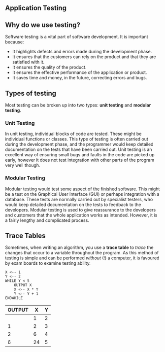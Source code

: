Application Testing
------------------------

## Why do we use testing?

Software testing is a vital part of software development. It is important because:

* It highlights defects and errors made during the development phase.
* It ensures that the customers can rely on the product and that they are satisfied with it.
* It ensures the quality of the product.
* It ensures the effective performance of the application or product.
* It saves time and money, in the future, correcting errors and bugs.

## Types of testing

Most testing can be broken up into two types: **unit testing** and **modular testing**.

### Unit Testing

In unit testing, individual blocks of code are tested. These might be individual functions or classes.
This type of testing is often carried out during the development phase, and the programmer would keep
detailed documentation on the tests that have been carried out. Unit testing is an excellent way of
ensuring small bugs and faults in the code are picked up early, however it does not test integration
with other parts of the program very well though.

### Modular Testing

Modular testing would test some aspect of the finished software. This might be a test on the Graphical
User Interface (GUI) or perhaps integration with a database. These tests are normally carried out by
specialist testers, who would keep detailed documentation on the tests to feedback to the developers.
Modular testing is used to give reassurance to the developers and customers that the whole application
works as intended. However, it is a fairly lengthy and complicated process.

## Trace Tables

Sometimes, when writing an algorithm, you use a **trace table** to *trace* the changes that occur to a variable throughout the program. As this method of testing is simple and can be performed *without* (!) a computer, it is favoured by exam boards to examine testing ability.

```
X <-- 1
Y <-- 2
WHILE Y < 5
    OUTPUT X
    X <-- X * Y
    Y <-- Y + 1
ENDWHILE
```

|OUTPUT|X|Y|
|------|-|-|
||1|2|
|1|2|3|
|2|6|4|
|6|24|5|
